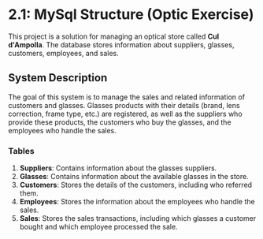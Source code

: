 # 2.1: MySql Structure (Optic Exercise)

This project is a solution for managing an optical store called **Cul d'Ampolla**. The database stores information about suppliers, glasses, customers, employees, and sales.

## System Description

The goal of this system is to manage the sales and related information of customers and glasses. Glasses products with their details (brand, lens correction, frame type, etc.) are registered, as well as the suppliers who provide these products, the customers who buy the glasses, and the employees who handle the sales.

### Tables

1. **Suppliers**: Contains information about the glasses suppliers.
2. **Glasses**: Contains information about the available glasses in the store.
3. **Customers**: Stores the details of the customers, including who referred them.
4. **Employees**: Stores the information about the employees who handle the sales.
5. **Sales**: Stores the sales transactions, including which glasses a customer bought and which employee processed the sale.

